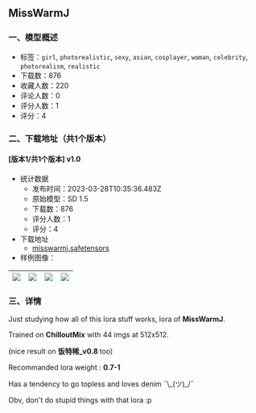 ## MissWarmJ
### 一、模型概述

- 标签：`girl`, `photorealistic`, `sexy`, `asian`, `cosplayer`, `woman`, `celebrity`, `photorealism`, `realistic`
- 下载数：876
- 收藏人数：220
- 评论人数：0
- 评分人数：1
- 评分：4

### 二、下载地址（共1个版本）

#### [版本1/共1个版本] v1.0

- 统计数据
  - 发布时间：2023-03-28T10:35:36.483Z
  - 原始模型：SD 1.5
  - 下载数：876
  - 评分人数：1
  - 评分：4
- 下载地址
  - [misswarmj.safetensors](https://civitai.com/api/download/models/28320)
- 样例图像：

| <img src="https://image.civitai.com/xG1nkqKTMzGDvpLrqFT7WA/2175e408-4259-4e69-e319-ebd5f39c0000/width=450/318764.jpeg" /> | <img src="https://image.civitai.com/xG1nkqKTMzGDvpLrqFT7WA/d7fd7eb3-29c1-4437-b470-f24040a16d00/width=450/318773.jpeg" /> | <img src="https://image.civitai.com/xG1nkqKTMzGDvpLrqFT7WA/5da0fdb6-a1da-4e48-5275-eaa7f9172c00/width=450/318772.jpeg" /> | <img src="https://image.civitai.com/xG1nkqKTMzGDvpLrqFT7WA/51458305-fa2f-473a-f1ca-5691ba39b600/width=450/318771.jpeg" /> |
| ---- | ---- | ---- | ---- |


### 三、详情
<p>Just studying how all of this lora stuff works, lora of <strong>MissWarmJ</strong>.</p><p></p><p>Trained on <strong>ChilloutMix</strong> with 44 imgs at 512x512.</p><p>(nice result on <strong>饭特稀_v0.8 </strong>too)</p><p>Recommanded lora weight : <strong>0.7-1</strong></p><p></p><p>Has a tendency to go topless and loves denim ¯\_(ツ)_/¯</p><p>Obv, don't do stupid things with that lora :p</p>